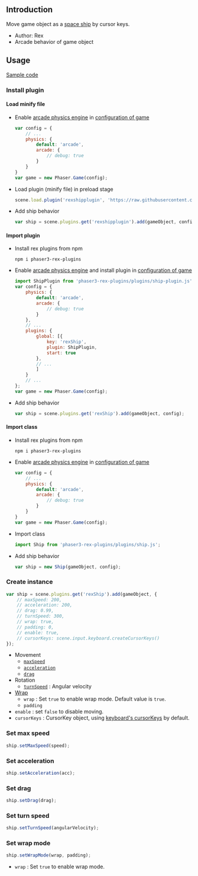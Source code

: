 ## Introduction

Move game object as a [space ship](https://labs.phaser.io/view.html?src=src\physics\arcade\asteroids%20movement.js) by cursor keys.

- Author: Rex
- Arcade behavior of game object

## Usage

[Sample code](https://github.com/rexrainbow/phaser3-rex-notes/tree/master/examples/ship)

### Install plugin

#### Load minify file

- Enable [arcade physics engine](arcade-world.md) in [configuration of game](game.md#configuration)
    ```javascript
    var config = {
        // ...
        physics: {
            default: 'arcade',
            arcade: {
                // debug: true
            }
        }
    }
    var game = new Phaser.Game(config);
    ```
- Load plugin (minify file) in preload stage
    ```javascript
    scene.load.plugin('rexshipplugin', 'https://raw.githubusercontent.com/rexrainbow/phaser3-rex-notes/master/dist/rexshipplugin.min.js', true);
    ```
- Add ship behavior
    ```javascript
    var ship = scene.plugins.get('rexshipplugin').add(gameObject, config);
    ```

#### Import plugin

- Install rex plugins from npm
    ```
    npm i phaser3-rex-plugins
    ```
- Enable [arcade physics engine](arcade-world.md) and install plugin in [configuration of game](game.md#configuration)
    ```javascript
    import ShipPlugin from 'phaser3-rex-plugins/plugins/ship-plugin.js';
    var config = {
        physics: {
            default: 'arcade',
            arcade: {
                // debug: true
            }
        },
        // ...
        plugins: {
            global: [{
                key: 'rexShip',
                plugin: ShipPlugin,
                start: true
            },
            // ...
            ]
        }
        // ...
    };
    var game = new Phaser.Game(config);
    ```
- Add ship behavior
    ```javascript
    var ship = scene.plugins.get('rexShip').add(gameObject, config);
    ```

#### Import class

- Install rex plugins from npm
    ```
    npm i phaser3-rex-plugins
    ```
- Enable [arcade physics engine](arcade-world.md) in [configuration of game](game.md#configuration)
    ```javascript
    var config = {
        // ...
        physics: {
            default: 'arcade',
            arcade: {
                // debug: true
            }
        }
    }
    var game = new Phaser.Game(config);
    ```
- Import class
    ```javascript
    import Ship from 'phaser3-rex-plugins/plugins/ship.js';
    ```
- Add ship behavior
    ```javascript
    var ship = new Ship(gameObject, config);
    ```

### Create instance

```javascript
var ship = scene.plugins.get('rexShip').add(gameObject, {
    // maxSpeed: 200,
    // acceleration: 200,
    // drag: 0.99,
    // turnSpeed: 300,
    // wrap: true,
    // padding: 0,
    // enable: true,
    // cursorKeys: scene.input.keyboard.createCursorKeys()
});
```

- Movement
    - [`maxSpeed`](arcade-body.md#max-speed)
    - [`acceleration`](arcade-body.md#acceleration)
    - [`drag`](arcade-body.md#drag)
- Rotation
    - [`turnSpeed`](arcade-body.md#angular-velocity) : Angular velocity
- [Wrap](arcade-world.md#wrap)
    - `wrap` : Set `true` to enable wrap mode. Default value is `true`.
    - `padding`
- `enable` : set `false` to disable moving.
- `cursorKeys` : CursorKey object, using [keyboard's cursorKeys](keyboardevents.md#get-state-of-cursorkeys) by default.

### Set max speed

```javascript
ship.setMaxSpeed(speed);
```

### Set acceleration

```javascript
ship.setAcceleration(acc);
```

### Set drag

```javascript
ship.setDrag(drag);
```

### Set turn speed

```javascript
ship.setTurnSpeed(angularVelocity);
```

### Set wrap mode

```javascript
ship.setWrapMode(wrap, padding);
```

- `wrap` : Set `true` to enable wrap mode.